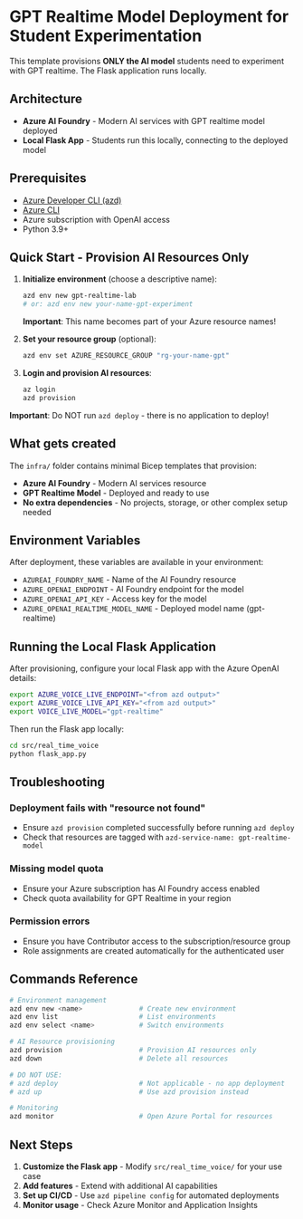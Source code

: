 # GPT Realtime Model Deployment for Student Experimentation

This template provisions **ONLY the AI model** students need to experiment with GPT realtime. The Flask application runs locally.

## Architecture

- **Azure AI Foundry** - Modern AI services with GPT realtime model deployed
- **Local Flask App** - Students run this locally, connecting to the deployed model

## Prerequisites

- [Azure Developer CLI (azd)](https://learn.microsoft.com/en-us/azure/developer/azure-developer-cli/install-azd)
- [Azure CLI](https://docs.microsoft.com/en-us/cli/azure/install-azure-cli)
- Azure subscription with OpenAI access
- Python 3.9+

## Quick Start - Provision AI Resources Only

1. **Initialize environment** (choose a descriptive name):
   ```bash
   azd env new gpt-realtime-lab
   # or: azd env new your-name-gpt-experiment
   ```
   
   **Important**: This name becomes part of your Azure resource names!

2. **Set your resource group** (optional):
   ```bash
   azd env set AZURE_RESOURCE_GROUP "rg-your-name-gpt"
   ```

3. **Login and provision AI resources**:
   ```bash
   az login
   azd provision
   ```

**Important**: Do NOT run `azd deploy` - there is no application to deploy!

## What gets created

The `infra/` folder contains minimal Bicep templates that provision:

- **Azure AI Foundry** - Modern AI services resource
- **GPT Realtime Model** - Deployed and ready to use
- **No extra dependencies** - No projects, storage, or other complex setup needed

## Environment Variables

After deployment, these variables are available in your environment:

- `AZUREAI_FOUNDRY_NAME` - Name of the AI Foundry resource
- `AZURE_OPENAI_ENDPOINT` - AI Foundry endpoint for the model
- `AZURE_OPENAI_API_KEY` - Access key for the model
- `AZURE_OPENAI_REALTIME_MODEL_NAME` - Deployed model name (gpt-realtime)

## Running the Local Flask Application

After provisioning, configure your local Flask app with the Azure OpenAI details:

```bash
export AZURE_VOICE_LIVE_ENDPOINT="<from azd output>"
export AZURE_VOICE_LIVE_API_KEY="<from azd output>"  
export VOICE_LIVE_MODEL="gpt-realtime"
```

Then run the Flask app locally:
```bash
cd src/real_time_voice
python flask_app.py
```

## Troubleshooting

### Deployment fails with "resource not found"
- Ensure `azd provision` completed successfully before running `azd deploy`
- Check that resources are tagged with `azd-service-name: gpt-realtime-model`

### Missing model quota
- Ensure your Azure subscription has AI Foundry access enabled
- Check quota availability for GPT Realtime in your region

### Permission errors
- Ensure you have Contributor access to the subscription/resource group
- Role assignments are created automatically for the authenticated user

## Commands Reference

```bash
# Environment management
azd env new <name>              # Create new environment
azd env list                    # List environments
azd env select <name>           # Switch environments

# AI Resource provisioning
azd provision                   # Provision AI resources only
azd down                        # Delete all resources

# DO NOT USE:
# azd deploy                    # Not applicable - no app deployment
# azd up                        # Use azd provision instead

# Monitoring
azd monitor                     # Open Azure Portal for resources
```

## Next Steps

1. **Customize the Flask app** - Modify `src/real_time_voice/` for your use case
2. **Add features** - Extend with additional AI capabilities
3. **Set up CI/CD** - Use `azd pipeline config` for automated deployments
4. **Monitor usage** - Check Azure Monitor and Application Insights